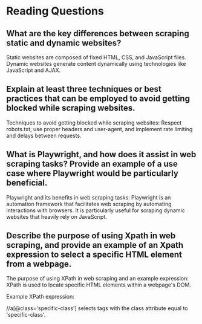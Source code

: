 # Reading Questions
## What are the key differences between scraping static and dynamic websites?
Static websites are composed of fixed HTML, CSS, and JavaScript files.
Dynamic websites generate content dynamically using technologies like JavaScript and AJAX.

## Explain at least three techniques or best practices that can be employed to avoid getting blocked while scraping websites.

Techniques to avoid getting blocked while scraping websites: Respect robots.txt, use proper headers and user-agent, and implement rate limiting and delays between requests.

## What is Playwright, and how does it assist in web scraping tasks? Provide an example of a use case where Playwright would be particularly beneficial.

Playwright and its benefits in web scraping tasks: Playwright is an automation framework that facilitates web scraping by automating interactions with browsers. It is particularly useful for scraping dynamic websites that heavily rely on JavaScript.


## Describe the purpose of using Xpath in web scraping, and provide an example of an Xpath expression to select a specific HTML element from a webpage.

The purpose of using XPath in web scraping and an example expression: XPath is used to locate specific HTML elements within a webpage's DOM.

 Example XPath expression:

  //a[@class='specific-class'] selects <a> tags with the class attribute equal to 'specific-class'.